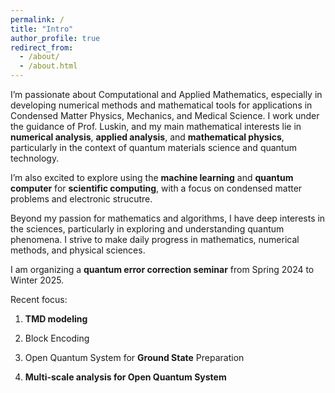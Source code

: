```yaml
---
permalink: /
title: "Intro"
author_profile: true
redirect_from: 
  - /about/
  - /about.html
---
```


I’m passionate about Computational and Applied Mathematics, especially in developing numerical methods and mathematical tools for applications in Condensed Matter Physics, Mechanics, and Medical Science. I work under the guidance of Prof. Luskin, and my main mathematical interests lie in __numerical analysis__, __applied analysis__, and __mathematical physics__, particularly in the context of quantum materials science and quantum technology. 

I’m also excited to explore using the __machine learning__ and __quantum computer__ for __scientific computing__, with a focus on condensed matter problems and electronic strucutre. 


Beyond my passion for mathematics and algorithms, I have deep interests in the sciences, particularly in exploring and understanding quantum phenomena. I strive to make daily progress in mathematics, numerical methods, and physical sciences. 

I am organizing a __quantum error correction seminar__ from Spring 2024 to Winter 2025. 

Recent focus: 

1. __TMD modeling__ 

2. Block Encoding
   
3. Open Quantum System for __Ground State__ Preparation

4. __Multi-scale analysis for Open Quantum System__ 







